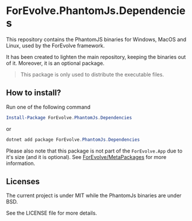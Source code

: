 # ForEvolve.PhantomJs.Dependencies

This repository contains the PhantomJS binaries for Windows, MacOS and Linux, used by the ForEvolve framework.

It has been created to lighten the main repository, keeping the binaries out of it. Moreover, it is an optional package.

> This package is only used to distribute the executable files.

## How to install?

Run one of the following command

```PowerShell
Install-Package ForEvolve.PhantomJs.Dependencies
```

or

```PowerShell
dotnet add package ForEvolve.PhantomJs.Dependencies
```

Please also note that this package is not part of the `ForEvolve.App` due to it's size (and it is optional).
See [ForEvolve/MetaPackages](https://github.com/ForEvolve/MetaPackages) for more information.

## Licenses

The current project is under MIT while the PhantomJs binaries are under BSD.

See the LICENSE file for more details.
